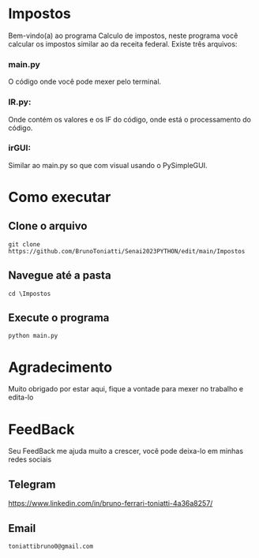 # Impostos
Bem-vindo(a) ao programa Calculo de impostos, neste programa você calcular os impostos similar ao da receita federal.
Existe três arquivos:

### main.py
O código onde você pode mexer pelo terminal.

### IR.py:
Onde contém os valores e os IF do código, onde está o processamento do código.

### irGUI:
Similar ao main.py so que com visual usando o PySimpleGUI.

# Como executar
## Clone o arquivo
```
git clone https://github.com/BrunoToniatti/Senai2023PYTHON/edit/main/Impostos
```
## Navegue até a pasta
```
cd \Impostos
```
## Execute o programa
```
python main.py
```

# Agradecimento
Muito obrigado por estar aqui, fique a vontade para mexer no trabalho e edita-lo

# FeedBack
Seu FeedBack me ajuda muito a crescer, você pode deixa-lo em minhas redes sociais

## Telegram
https://www.linkedin.com/in/bruno-ferrari-toniatti-4a36a8257/

## Email
```
toniattibruno0@gmail.com
```
